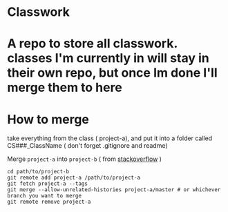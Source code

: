 # Classwork
A repo to store all classwork. classes I'm currently in will stay in their own repo, but once Im done I'll merge them to here
=======
# How to merge

take everything from the class ( project-a), and put it into a folder called CS###_ClassName ( don't forget .gitignore and readme)

Merge `project-a` into `project-b` ( from [stackoverflow](https://stackoverflow.com/questions/1425892/how-do-you-merge-two-git-repositories) )
```
cd path/to/project-b
git remote add project-a /path/to/project-a
git fetch project-a --tags
git merge --allow-unrelated-histories project-a/master # or whichever branch you want to merge
git remote remove project-a
```
